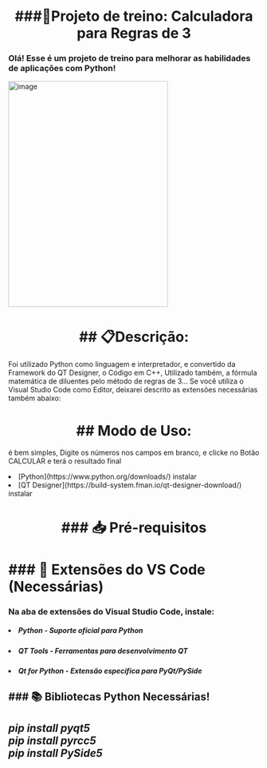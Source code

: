 <div align="center">
  <h1>###🧮Projeto de treino: Calculadora para Regras de 3</h1>
</div>

<div align="left">
  <h3>Olá! Esse é um projeto de treino para melhorar as habilidades de aplicações com Python!</h3>
</div>

<div align="left">
  <img width="320" height="452" alt="image" src="https://github.com/user-attachments/assets/8e6d2f51-ffad-4cae-8883-31b93f152982" />
</div>

<div align="center">
  <h1>## 📋Descrição:</h1>
</div>
<div align="left">
Foi utilizado Python como linguagem e interpretador, e convertido da Framework do QT Designer, o Código em C++,
Utilizado também, a fórmula matemática de diluentes pelo método de regras de 3... Se você utiliza o Visual 
Studio Code como Editor, deixarei descrito as extensões necessárias também abaixo:</p>
</div>

<div align="center">
<h1>## Modo de Uso:</h1>
</div>
<div align="left">
é bem simples, Digite os números nos campos em branco, e clicke no Botão CALCULAR e terá o resultado final</p>
</div>

<div align="left">
<li> [Python](https://www.python.org/downloads/) instalar</br></li>
<li> [QT Designer](https://build-system.fman.io/qt-designer-download/) instalar</p></li>
</div>

<div align="center">
  <h1><b>### 📥 Pré-requisitos</br></h1>
</div>

<div align="left">
  <h1>### 🔧 Extensões do VS Code (Necessárias)</h1>
</div>
<div align="left">
<h3>Na aba de extensões do Visual Studio Code, instale:</h3>

<div>
<h5><li>Python - Suporte oficial para Python</li></h5>
<h5><li>QT Tools - Ferramentas para desenvolvimento QT</li></h5>
<h5><li>Qt for Python - Extensão específica para PyQt/PySide</li></p></h5>
</div>

<div align="left">
<h2>### 📚 Bibliotecas Python Necessárias!</2h>
<div><h5>
pip install pyqt5</br>
pip install pyrcc5</br>
pip install PySide5</p>
</h5></div>
